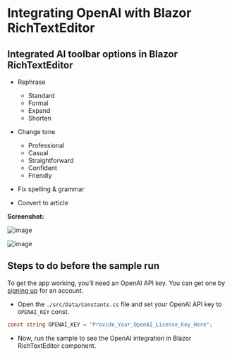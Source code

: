 # Integrating OpenAI with Blazor RichTextEditor

## Integrated AI toolbar options in Blazor RichTextEditor

- Rephrase
  * Standard
  * Formal
  * Expand
  * Shorten

- Change tone
  * Professional
  * Casual
  * Straightforward
  * Confident
  * Friendly

- Fix spelling & grammar
- Convert to article

<b>Screenshot:</b>

![image](https://user-images.githubusercontent.com/93309591/222420943-a58fbcb2-8e6a-4ecf-a881-aa3680a587e1.png)

![image](https://user-images.githubusercontent.com/93309591/222421252-f4699b68-168b-4ac8-87c6-327980c5ff14.png)

## Steps to do before the sample run

To get the app working, you’ll need an OpenAI API key. You can get one by [signing up](https://platform.openai.com/signup) for an account.

* Open the `./src/Data/Constants.cs` file and set your OpenAI API key to `OPENAI_KEY` const.

```cs
const string OPENAI_KEY = "Provide_Your_OpenAI_License_Key_Here";
```

* Now, run the sample to see the OpenAI integration in Blazor RichTextEditor component.
